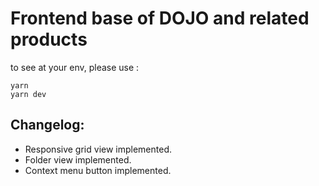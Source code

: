 # Frontend base of DOJO and related products

to see at your env, please use : 
``` 
yarn
yarn dev
```

## Changelog:  
- Responsive grid view implemented.  
- Folder view implemented.  
- Context menu button implemented.  